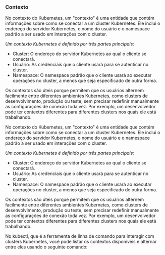 ### Contexto

No contexto do Kubernetes, um "contexto" é uma entidade que contém informações sobre como se conectar a um cluster Kubernetes. Ele inclui o endereço do servidor Kubernetes, o nome do usuário e o namespace padrão a ser usado em interações com o cluster.

*Um contexto Kubernetes é definido por três partes principais:*

- Cluster: O endereço do servidor Kubernetes ao qual o cliente se conectará.
- Usuário: As credenciais que o cliente usará para se autenticar no cluster.
- Namespace: O namespace padrão que o cliente usará ao executar operações no cluster, a menos que seja especificado de outra forma.

Os contextos são úteis porque permitem que os usuários alternem facilmente entre diferentes ambientes Kubernetes, como clusters de desenvolvimento, produção ou teste, sem precisar redefinir manualmente as configurações de conexão toda vez. Por exemplo, um desenvolvedor pode ter contextos diferentes para diferentes clusters nos quais ele está trabalhando.

No contexto do Kubernetes, um "contexto" é uma entidade que contém informações sobre como se conectar a um cluster Kubernetes. Ele inclui o endereço do servidor Kubernetes, o nome do usuário e o namespace padrão a ser usado em interações com o cluster.

*Um contexto Kubernetes é definido por três partes principais:*

- Cluster: O endereço do servidor Kubernetes ao qual o cliente se conectará.
- Usuário: As credenciais que o cliente usará para se autenticar no cluster.
- Namespace: O namespace padrão que o cliente usará ao executar operações no cluster, a menos que seja especificado de outra forma.

Os contextos são úteis porque permitem que os usuários alternem facilmente entre diferentes ambientes Kubernetes, como clusters de desenvolvimento, produção ou teste, sem precisar redefinir manualmente as configurações de conexão toda vez. Por exemplo, um desenvolvedor pode ter contextos diferentes para diferentes clusters nos quais ele está trabalhando.

No kubectl, que é a ferramenta de linha de comando para interagir com clusters Kubernetes, você pode listar os contextos disponíveis e alternar entre eles usando o seguinte comando: